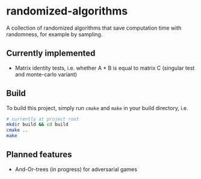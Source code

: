 # randomized-algorithms

A collection of randomized algorithms that save computation time with randomness, for example by sampling.

## Currently implemented

* Matrix identity tests, i.e. whether A * B is equal to matrix C (singular test and monte-carlo variant)

## Build

To build this project, simply run `cmake` and `make` in your build directory, i.e.

```bash
# currently at project root
mkdir build && cd build
cmake ..
make
```

## Planned features

* And-Or-trees (in progress) for adversarial games
